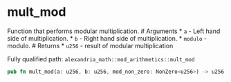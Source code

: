 # mult_mod

Function that performs modular multiplication. # Arguments * `a` - Left hand side of multiplication. * `b` - Right hand side of multiplication. * `modulo` - modulo. # Returns * `u256` - result of modular multiplication

Fully qualified path: `alexandria_math::mod_arithmetics::mult_mod`

```rust
pub fn mult_mod(a: u256, b: u256, mod_non_zero: NonZero<u256>) -> u256
```


